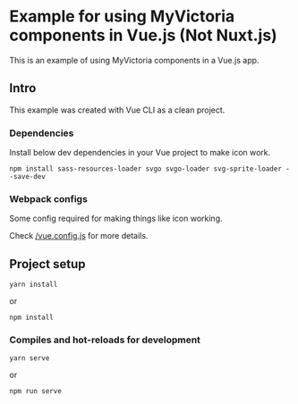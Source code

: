 # Example for using MyVictoria components in Vue.js (Not Nuxt.js)

This is an example of using MyVictoria components in a Vue.js app.

## Intro

This example was created with Vue CLI as a clean project.

### Dependencies

Install below dev dependencies in your Vue project to make icon work.

```
npm install sass-resources-loader svgo svgo-loader svg-sprite-loader --save-dev
```

### Webpack configs

Some config required for making things like icon working.

Check [/vue.config.js](/vue.config.js) for more details.

## Project setup
```
yarn install
```
or
```
npm install
```

### Compiles and hot-reloads for development
```
yarn serve
```
or
```
npm run serve
```
